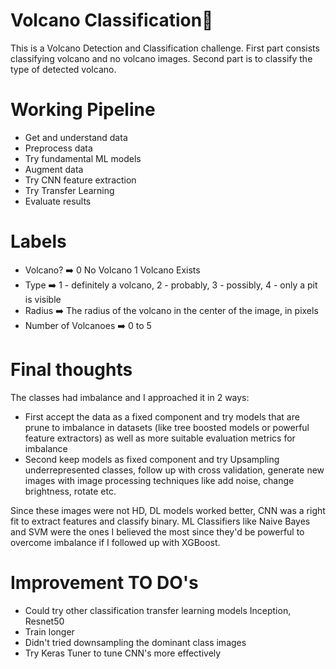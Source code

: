 # Volcano Classification🌋


This is a Volcano Detection and Classification challenge.
First part consists classifying volcano and no volcano images.
Second part is to classify the type of detected volcano.

# Working Pipeline
- Get and understand data
- Preprocess data
- Try fundamental ML models
- Augment data
- Try CNN feature extraction
- Try Transfer Learning
- Evaluate results

# Labels
- Volcano? ➡️ 0 No Volcano 1 Volcano Exists
- Type ➡️ 1 - definitely a volcano, 2 - probably, 3 - possibly, 4 - only a pit is visible
- Radius ➡️ The radius of the volcano in the center of the image, in pixels
- Number of Volcanoes ➡️ 0 to 5


# Final thoughts
The classes had imbalance and I approached it in 2 ways: 
- First accept the data as a fixed component and try models that are prune to imbalance in datasets (like tree boosted models or powerful feature extractors) as well as more suitable evaluation metrics for imbalance
- Second keep models as fixed component and try Upsampling underrepresented classes, follow up with cross validation, generate new images with image processing techniques like add noise, change brightness, rotate etc.

Since these images were not HD, DL models worked better, CNN was a right fit to extract features and classify binary.
ML Classifiers like Naive Bayes and SVM were the ones I believed the most since they'd be powerful to overcome imbalance if I followed up with XGBoost. 


# Improvement TO DO's
- Could try other classification transfer learning models Inception, Resnet50
- Train longer
- Didn't tried downsampling the dominant class images
- Try Keras Tuner to tune CNN's more effectively
